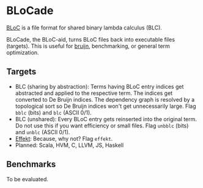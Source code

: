 # BLoCade

[BLoC](https://github.com/marvinborner/bloc) is a file format for shared
binary lambda calculus (BLC).

BLoCade, the BLoC-aid, turns BLoC files back into executable files
(targets). This is useful for [bruijn](https://bruijn.marvinborner.de),
benchmarking, or general term optimization.

## Targets

-   BLC (sharing by abstraction): Terms having BLoC entry indices get
    abstracted and applied to the respective term. The indices get
    converted to De Bruijn indices. The dependency graph is resolved by
    a topological sort so De Bruijn indices won't get unnecessarily
    large. Flag `bblc` (bits) and `blc` (ASCII 0/1).
-   BLC (unshared): Every BLoC entry gets reinserted into the original
    term. Do not use this if you want efficiency or small files. Flag
    `unbblc` (bits) and `unblc` (ASCII 0/1).
-   [Effekt](https://effekt-lang.org): Because, why not? Flag `effekt`.
-   Planned: Scala, HVM, C, LLVM, JS, Haskell

## Benchmarks

To be evaluated.
